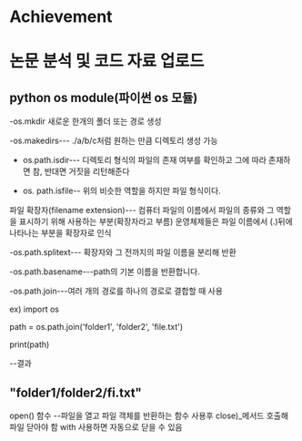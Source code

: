 # Achievement
논문 분석 및 코드 자료 업로드
=====================
## python os module(파이썬 os 모듈)
-os.mkdir 새로운 한개의 폴더 또는 경로 생성

-os.makedirs--- ./a/b/c처럼 원하는 만큼 디렉토리 생성 가능


- os.path.isdir--- 디렉토리 형식의 파일의 존재 여부를 확인하고 그에 따라 존재하면 참, 반대면 거짓을 리턴해준다

- os. path.isfile-- 위의 비슷한 역할을 하지만 파일 형식이다.

파일 확장자(filename extension)--- 컴퓨터 파일의 이름에서 파일의 종류와 그 역할을 표시하기 위해 사용하는 부분(확장자라고 부름) 운영체제들은 파일 이름에서 (.)뒤에 나타나는 부분을 확장자로 인식

-os.path.splitext---  확장자와 그 전까지의 파일 이름을 분리해 반환

-os.path.basename---path의 기본 이름을 반환합니다.

-os.path.join---여러 개의 경로를 하나의 경로로 결합할 때 사용

ex)
import os

path = os.path.join('folder1', 'folder2', 'file.txt')

print(path)

--결과

"folder1/folder2/fi.txt"
-------------------------------------------------------------
open() 함수
--파일을 열고 파일 객체를 반환하는 함수
사용후 close)_메서드 호출해 파일 닫아야 함
with 사용하면 자동으로 닫을 수 있음
<!--stackedit_data:
eyJoaXN0b3J5IjpbLTMwOTc4OTUxNiwxNDg4NjkzMjRdfQ==
-->